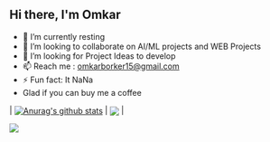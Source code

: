 ## Hi there, I'm Omkar
- 🌱 I’m currently resting
- 👯 I’m looking to collaborate on AI/ML projects and WEB Projects
- 🤔 I’m looking for Project Ideas to develop
- 📫 Reach me : omkarborker15@gmail.com
- ⚡ Fun fact: It NaNa
- Glad if you can buy me a coffee

| <a href="https://github.com/anuraghazra/github-readme-stats"><img align="center" src="https://github-readme-stats.vercel.app/api?username=OmkarBorker" alt="Anurag's github stats" /></a> | <a href="https://github.com/anuraghazra/github-readme-stats"><img align="center" src="https://github-readme-stats.vercel.app/api/top-langs/?username=OmkarBorker&layout=compact" /></a> |

![](https://github.com/OmkarBorker/OmkarBorker/blob/main/gif1.gif)




